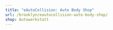 ```yaml
---
title: "eAutoCollision: Auto Body Shop"
url: /brooklyn/eautocollision-auto-body-shop/
shop: Autowerkstatt
---
```


